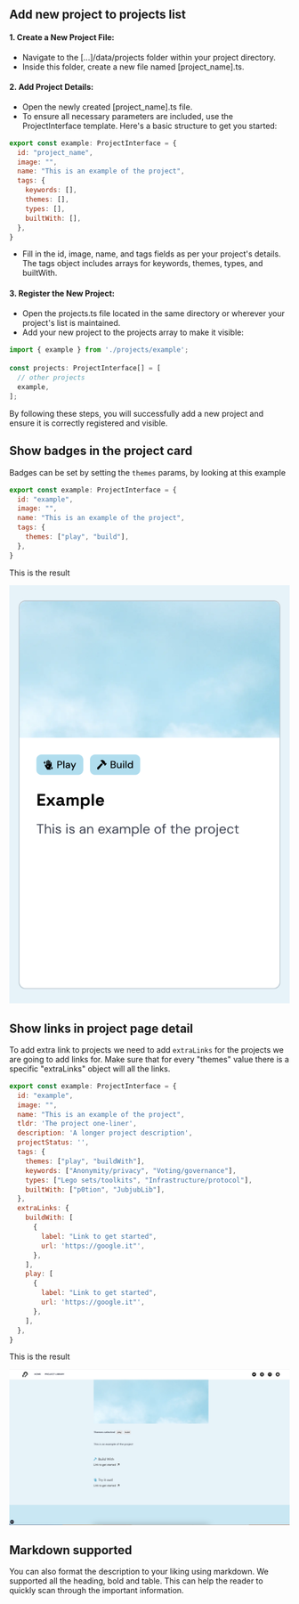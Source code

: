 ## Add new project to projects list

####  1. Create a New Project File:
  - Navigate to the [...]/data/projects folder within your project directory.
 - Inside this folder, create a new file named [project_name].ts.

#### 2. Add Project Details:
 - Open the newly created [project_name].ts file.
 - To ensure all necessary parameters are included, use the ProjectInterface template. Here's a basic structure to get you started:

```js
export const example: ProjectInterface = {
  id: "project_name",
  image: "",
  name: "This is an example of the project",
  tags: {
    keywords: [],
    themes: [],
    types: [],
    builtWith: [],
  },
}
```

 - Fill in the id, image, name, and tags fields as per your project's details. The tags object includes arrays for keywords, themes, types, and builtWith.

#### 3. Register the New Project:
 - Open the projects.ts file located in the same directory or wherever your project's list is maintained.
 - Add your new project to the projects array to make it visible:

```js
import { example } from './projects/example';

const projects: ProjectInterface[] = [
  // other projects
  example,
];
```

By following these steps, you will successfully add a new project and ensure it is correctly registered and visible.

## Show badges in the project card

Badges can be set by setting the `themes` params, by looking at this example

```js
export const example: ProjectInterface = {
  id: "example",
  image: "",
  name: "This is an example of the project",
  tags: {
    themes: ["play", "build"],
  },
}
```

This is the result

![Project card badge](/public/project/example-project-badge.png)

## Show links in project page detail

To add extra link to projects we need to add `extraLinks` for the projects we are going to add links for.
Make sure that for every "themes" value there is a specific "extraLinks" object will all the links.

```js
export const example: ProjectInterface = {
  id: "example",
  image: "",
  name: "This is an example of the project",
  tldr: 'The project one-liner',
  description: 'A longer project description',
  projectStatus: '',
  tags: {
    themes: ["play", "buildWith"],
    keywords: ["Anonymity/privacy", "Voting/governance"],
    types: ["Lego sets/toolkits", "Infrastructure/protocol"],
    builtWith: ["p0tion", "JubjubLib"],
  },
  extraLinks: {
    buildWith: [
      {
        label: "Link to get started",
        url: 'https://google.it"',
      },
    ],
    play: [
      {
        label: "Link to get started",
        url: 'https://google.it"',
      },
    ],
  },
}
```

This is the result

![Project links](/public/project/example-project-extra-link.png)

## Markdown supported

You can also format the description to your liking using markdown. We supported all the heading, bold and table.
This can help the reader to quickly scan through the important information.
